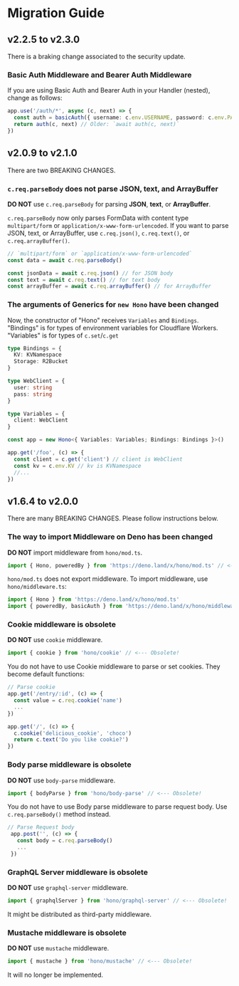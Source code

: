 # Migration Guide

## v2.2.5 to v2.3.0

There is a braking change associated to the security update.

### Basic Auth Middleware and Bearer Auth Middleware

If you are using Basic Auth and Bearer Auth in your Handler (nested), change as follows:

```ts
app.use('/auth/*', async (c, next) => {
  const auth = basicAuth({ username: c.env.USERNAME, password: c.env.PASSWORD })
  return auth(c, next) // Older: `await auth(c, next)`
})
```

## v2.0.9 to v2.1.0

There are two BREAKING CHANGES.

### `c.req.parseBody` does not parse JSON, text, and ArrayBuffer

**DO NOT** use `c.req.parseBody` for parsing **JSON**, **text**, or **ArrayBuffer**.

`c.req.parseBody` now only parses FormData with content type `multipart/form` or `application/x-www-form-urlencoded`. If you want to parse JSON, text, or ArrayBuffer, use `c.req.json()`, `c.req.text()`, or `c.req.arrayBuffer()`.

```ts
// `multipart/form` or `application/x-www-form-urlencoded`
const data = await c.req.parseBody()

const jsonData = await c.req.json() // for JSON body
const text = await c.req.text() // for text body
const arrayBuffer = await c.req.arrayBuffer() // for ArrayBuffer
```

### The arguments of Generics for `new Hono` have been changed

Now, the constructor of "Hono" receives `Variables` and `Bindings`.
"Bindings" is for types of environment variables for Cloudflare Workers. "Variables" is for types of `c.set`/`c.get`

```ts
type Bindings = {
  KV: KVNamespace
  Storage: R2Bucket
}

type WebClient = {
  user: string
  pass: string
}

type Variables = {
  client: WebClient
}

const app = new Hono<{ Variables: Variables; Bindings: Bindings }>()

app.get('/foo', (c) => {
  const client = c.get('client') // client is WebClient
  const kv = c.env.KV // kv is KVNamespace
  //...
})
```

## v1.6.4 to v2.0.0

There are many BREAKING CHANGES. Please follow instructions below.

### The way to import Middleware on Deno has been changed

**DO NOT** import middleware from `hono/mod.ts`.

```ts
import { Hono, poweredBy } from 'https://deno.land/x/hono/mod.ts' // <--- NG
```

`hono/mod.ts` does not export middleware.
To import middleware, use `hono/middleware.ts`:

```ts
import { Hono } from 'https://deno.land/x/hono/mod.ts'
import { poweredBy, basicAuth } from 'https://deno.land/x/hono/middleware.ts'
```

### Cookie middleware is obsolete

**DO NOT** use `cookie` middleware.

```ts
import { cookie } from 'hono/cookie' // <--- Obsolete!
```

You do not have to use Cookie middleware to parse or set cookies.
They become default functions:

```ts
// Parse cookie
app.get('/entry/:id', (c) => {
  const value = c.req.cookie('name')
  ...
})
```

```ts
app.get('/', (c) => {
  c.cookie('delicious_cookie', 'choco')
  return c.text('Do you like cookie?')
})
```

### Body parse middleware is obsolete

**DO NOT** use `body-parse` middleware.

```ts
import { bodyParse } from 'hono/body-parse' // <--- Obsolete!
```

You do not have to use Body parse middleware to parse request body. Use `c.req.parseBody()` method instead.

```ts
// Parse Request body
 app.post('', (c) => {
   const body = c.req.parseBody()
   ...
 })
```

### GraphQL Server middleware is obsolete

**DO NOT** use `graphql-server` middleware.

```ts
import { graphqlServer } from 'hono/graphql-server' // <--- Obsolete!
```

It might be distributed as third-party middleware.

### Mustache middleware is obsolete

**DO NOT** use `mustache` middleware.

```ts
import { mustache } from 'hono/mustache' // <--- Obsolete!
```

It will no longer be implemented.
